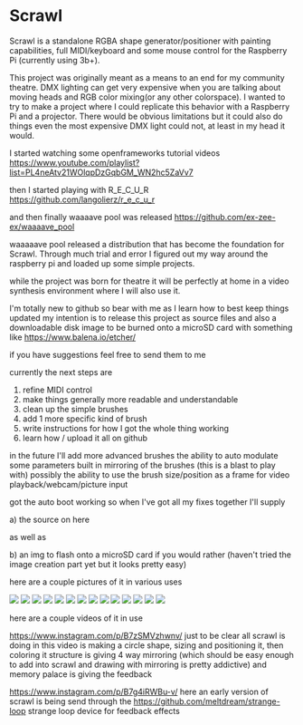 # Scrawl

Scrawl is a standalone RGBA shape generator/positioner with painting capabilities, full MIDI/keyboard and some mouse control for the Raspberry Pi (currently using 3b+).

This project was originally meant as a means to an end for my community theatre. DMX lighting can get very expensive when you are talking about moving heads and RGB color mixing(or any other colorspace). I wanted to try to make a project where I could replicate this behavior with a Raspberry Pi and a projector. There would be obvious limitations but it could also do things even the most expensive DMX light could not, at least in my head it would.

I started watching some openframeworks tutorial videos https://www.youtube.com/playlist?list=PL4neAtv21WOlqpDzGqbGM_WN2hc5ZaVv7

then I started playing with R_E_C_U_R https://github.com/langolierz/r_e_c_u_r

and then finally waaaave pool was released https://github.com/ex-zee-ex/waaaave_pool

waaaaave pool released a distribution that has become the foundation for Scrawl. Through much trial and error I figured out my way around the raspberry pi and loaded up some simple projects.

while the project was born for theatre it will be perfectly at home in a video synthesis environment where I will also use it.

I'm totally new to github so bear with me as I learn how to best keep things updated my intention is to release this project as source files and also a downloadable disk image to be burned onto a microSD card with something like https://www.balena.io/etcher/

if you have suggestions feel free to send them to me

currently the next steps are
1. refine MIDI control
2. make things generally more readable and understandable
3. clean up the simple brushes
4. add 1 more specific kind of brush
5. write instructions for how I got the whole thing working
6. learn how / upload it all on github

in the future I'll add
more advanced brushes
the ability to auto modulate some parameters
built in mirroring of the brushes (this is a blast to play with)
possibly the ability to use the brush size/position as a frame for video playback/webcam/picture input


got the auto boot working 
so when I've got all my fixes together I'll supply 

a) the source on here

as well as 

b) an img to flash onto a microSD card if you would rather 
(haven't tried the image creation part yet but it looks pretty easy)

here are a couple pictures of it in various uses

![](https://i.imgur.com/4pMT7vB.png)
![](https://i.imgur.com/d76o9V5.png)
![](https://i.imgur.com/ktaxpIt.png)
![](https://i.imgur.com/frjxfF0.png)
![](https://i.imgur.com/L0MkPR3.png)
![](https://i.imgur.com/bPZvw5u.png)
![](https://i.imgur.com/hDEZ2oK.png)
![](https://i.imgur.com/dbD3T6P.png)
![](https://i.imgur.com/IVpBQpV.png)
![](https://i.imgur.com/k4utdDs.png)
![](https://i.imgur.com/LxBydcl.png)
![](https://i.imgur.com/mVPjNtP.png)
![](https://i.imgur.com/PRFt8oZ.png)
![](https://i.imgur.com/kBNhmNM.png)


here are a couple videos of it in use 

https://www.instagram.com/p/B7zSMVzhwnv/ 
just to be clear all scrawl is doing in this video is making a circle shape, sizing and positioning it, then coloring it
structure is giving 4 way mirroring (which should be easy enough to add into scrawl and drawing with mirroring is pretty addictive)
and memory palace is giving the feedback


https://www.instagram.com/p/B7g4iRWBu-v/
here an early version of scrawl is being send through the https://github.com/meltdream/strange-loop strange loop device for feedback effects

